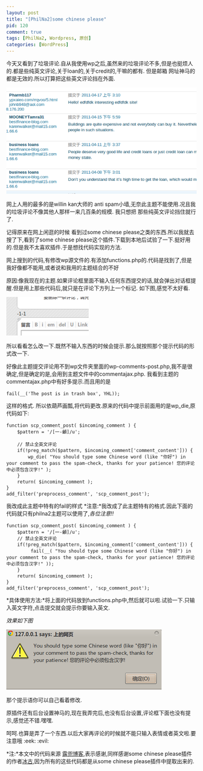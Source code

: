 ```yaml
--- 
layout: post
title: "[PhilNa2]some chinese please"
pid: 120
comment: true
tags: [PhilNa2, Wordpress, 原创]
categories: [WordPress]
---
```

今天又看到了垃圾评论.自从我使用wp之后,虽然来的垃圾评论不多,但是也挺烦人的.都是些纯英文评论,关于loan的,关于credit的,干嘛的都有.
但是邮箱 网址神马的都是无效的.所以打算把这些英文评论挡在外面.

![](/uploads/2011/05/08_02.png)

网上人用的最多的是willin kan大师的 anti spam小墙,无奈此主题不能使用.况且我的垃圾评论不像其他人那样一来几百条的规模.
我只想把 那些纯英文评论挡住就行了.

记得原来在网上闲逛的时候 看到过some chinese please之类的东西.所以我就去搜了下,看到了some chinese please这个插件.下载到本地后试验了一下.挺好用的.但是我不太喜欢插件.于是想找代码实现的方法.

网上搜到的代码,有修改wp源文件的.有添加functions.php的.代码是找到了,但是我好像都不能用,或者说和我用的主题结合的不好

原因:像我现在的主题.如果评论框里面不输入任何东西提交的话,就会弹出对话框提醒.但是用上那些代码后,就只是在评论下方列上一个标记.
如下图,感觉不太好看.

![](/uploads/2011/05/08_03.png)

所以看看怎么改一下.既然不输入东西的时候会提示.那么就按照那个提示代码的形式改一下.

好像此主题提交评论用不到wp文件夹里面的wp-comments-post.php,我不是很确定,但是确定的是,会用到主题文件中的commentajax.php.
我看到主题的commentajax.php中有好多提示.而且用的是

    fail(__('The post is in trash box', YHL));
    
这样的格式.
所以依葫芦画瓢,将代码更改.原来的代码中提示前面用的是wp_die,原代码如下:

    function scp_comment_post( $incoming_comment ) {
        $pattern = '/[一-龥]/u';
     
        // 禁止全英文评论
        if(!preg_match($pattern, $incoming_comment['comment_content'])) {
            wp_die( "You should type some Chinese word (like "你好") in your comment to pass the spam-check, thanks for your patience! 您的评论中必须包含汉字!" );
        }
        return( $incoming_comment );
    }
    add_filter('preprocess_comment', 'scp_comment_post');
    
我改成此主题中特有的fail的样式
*注意:*我改成了此主题特有的格式.因此下面的代码就只有philna2主题可以使用了,*各位注意!!*

    function scp_comment_post( $incoming_comment ) {
        $pattern = '/[一-龥]/u';
        // 禁止全英文评论
        if(!preg_match($pattern, $incoming_comment['comment_content'])) {
             fail(__( "You should type some Chinese word (like "你好") in your comment to pass the spam-check, thanks for your patience! 您的评论中必须包含汉字!" ));
        }
        return( $incoming_comment );
    }
    add_filter('preprocess_comment', 'scp_comment_post');
    
*具体使用方法:*将上面的代码放到functions.php中,然后就可以啦.试验一下.只输入英文字符,点击提交就会提示你要输入英文.

*效果如下图*

![](/uploads/2011/05/08_04.png)

那个提示语你可以自己看着修改.

原插件还有后台设置神马的,现在我弄完后,也没有后台设置,评论框下面也没有提示,感觉还不错.嘿嘿.

呵呵.也算是弄了一个东西.以后大家再评论的时候就不能只输入表情或者英文啦.要注意哦 :eek:  :evil: 

*注:*本文中的代码来源 [露兜博客](http://www.ludou.org/wordpress-simple-way-to-anti-spam.html),表示感谢,同样感谢some chinese please插件的作者[冰古](http://bingu.net),因为所有的这些代码都是从some chinese please插件中提取出来的.
